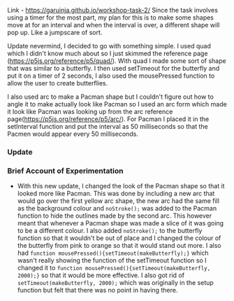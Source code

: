 Link - https://garuinja.github.io/workshop-task-2/
Since the task involves using a timer for the most part, my plan for this is to make some shapes move at for an interval and when the interval is over, a different shape will pop up. Like a jumpscare of sort.

Update nevermind, I decided to go with something simple. I used quad which I didn't know much about so I just skimmed the reference page (https://p5js.org/reference/p5/quad/). With quad I made some sort of shape that was similar to a butterfly. I then used setTimeout for the butterfly and put it on a timer of 2 seconds, I also used the mousePressed function to allow the user to create butterflies.

I also used arc to make a Pacman shape but I couldn't figure out how to angle it to make actually look like Pacman so I used an arc form which made it look like Pacman was looking up from the arc reference page(https://p5js.org/reference/p5/arc/). For Pacman I placed it in the setInterval function and put the interval as 50 milliseconds so that the Pacmen would appear every 50 milliseconds.

### Update
### Brief Account of Experimentation
- With this new update, I changed the look of the Pacman shape so that it looked more like Pacman. This was done by including a new arc that would go over the first yellow arc shape, the new arc had the same fill as the background colour and `noStroke();` was added to the Pacman function to hide the outlines made by the second arc. This however meant that whenever a Pacman shape was made a slice of it was going to be a different colour. I also added `noStroke();` to the butterfly function so that it wouldn't be out of place and I changed the colour of the butterfly from pink to orange so that it would stand out more. I also had `function mousePressed(){setTimeout(makeButterfly);}` which wasn't really showing the function of the setTimeout function so I changed it to `function mousePressed(){setTimeout(makeButterfly, 2000);}` so that it would be more effective. I also got rid of `setTimeout(makeButterfly, 2000);` which was originally in the setup function but felt that there was no point in having there.
